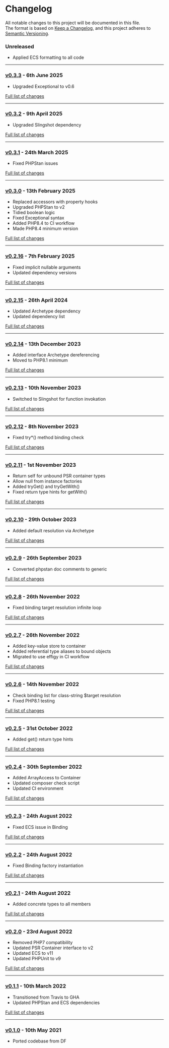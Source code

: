 # Changelog

All notable changes to this project will be documented in this file.<br>
The format is based on [Keep a Changelog](https://keepachangelog.com/en/1.0.0/),
and this project adheres to [Semantic Versioning](https://semver.org/spec/v2.0.0.html).

### Unreleased
- Applied ECS formatting to all code

---

### [v0.3.3](https://github.com/decodelabs/pandora/commits/v0.3.3) - 6th June 2025

- Upgraded Exceptional to v0.6

[Full list of changes](https://github.com/decodelabs/pandora/compare/v0.3.2...v0.3.3)

---

### [v0.3.2](https://github.com/decodelabs/pandora/commits/v0.3.2) - 9th April 2025

- Upgraded Slingshot dependency

[Full list of changes](https://github.com/decodelabs/pandora/compare/v0.3.1...v0.3.2)

---

### [v0.3.1](https://github.com/decodelabs/pandora/commits/v0.3.1) - 24th March 2025

- Fixed PHPStan issues

[Full list of changes](https://github.com/decodelabs/pandora/compare/v0.3.0...v0.3.1)

---

### [v0.3.0](https://github.com/decodelabs/pandora/commits/v0.3.0) - 13th February 2025

- Replaced accessors with property hooks
- Upgraded PHPStan to v2
- Tidied boolean logic
- Fixed Exceptional syntax
- Added PHP8.4 to CI workflow
- Made PHP8.4 minimum version

[Full list of changes](https://github.com/decodelabs/pandora/compare/v0.2.16...v0.3.0)

---

### [v0.2.16](https://github.com/decodelabs/pandora/commits/v0.2.16) - 7th February 2025

- Fixed implicit nullable arguments
- Updated dependency versions

[Full list of changes](https://github.com/decodelabs/pandora/compare/v0.2.15...v0.2.16)

---

### [v0.2.15](https://github.com/decodelabs/pandora/commits/v0.2.15) - 26th April 2024

- Updated Archetype dependency
- Updated dependency list

[Full list of changes](https://github.com/decodelabs/pandora/compare/v0.2.14...v0.2.15)

---

### [v0.2.14](https://github.com/decodelabs/pandora/commits/v0.2.14) - 13th December 2023

- Added interface Archetype dereferencing
- Moved to PHP8.1 minimum

[Full list of changes](https://github.com/decodelabs/pandora/compare/v0.2.13...v0.2.14)

---

### [v0.2.13](https://github.com/decodelabs/pandora/commits/v0.2.13) - 10th November 2023

- Switched to Slingshot for function invokation

[Full list of changes](https://github.com/decodelabs/pandora/compare/v0.2.12...v0.2.13)

---

### [v0.2.12](https://github.com/decodelabs/pandora/commits/v0.2.12) - 8th November 2023

- Fixed try*() method binding check

[Full list of changes](https://github.com/decodelabs/pandora/compare/v0.2.11...v0.2.12)

---

### [v0.2.11](https://github.com/decodelabs/pandora/commits/v0.2.11) - 1st November 2023

- Return self for unbound PSR container types
- Allow null from instance factories
- Added tryGet() and tryGetWith()
- Fixed return type hints for getWith()

[Full list of changes](https://github.com/decodelabs/pandora/compare/v0.2.10...v0.2.11)

---

### [v0.2.10](https://github.com/decodelabs/pandora/commits/v0.2.10) - 29th October 2023

- Added default resolution via Archetype

[Full list of changes](https://github.com/decodelabs/pandora/compare/v0.2.9...v0.2.10)

---

### [v0.2.9](https://github.com/decodelabs/pandora/commits/v0.2.9) - 26th September 2023

- Converted phpstan doc comments to generic

[Full list of changes](https://github.com/decodelabs/pandora/compare/v0.2.8...v0.2.9)

---

### [v0.2.8](https://github.com/decodelabs/pandora/commits/v0.2.8) - 26th November 2022

- Fixed binding target resolution infinite loop

[Full list of changes](https://github.com/decodelabs/pandora/compare/v0.2.7...v0.2.8)

---

### [v0.2.7](https://github.com/decodelabs/pandora/commits/v0.2.7) - 26th November 2022

- Added key-value store to container
- Added referential type aliases to bound objects
- Migrated to use effigy in CI workflow

[Full list of changes](https://github.com/decodelabs/pandora/compare/v0.2.6...v0.2.7)

---

### [v0.2.6](https://github.com/decodelabs/pandora/commits/v0.2.6) - 14th November 2022

- Check binding list for class-string $target resolution
- Fixed PHP8.1 testing

[Full list of changes](https://github.com/decodelabs/pandora/compare/v0.2.5...v0.2.6)

---

### [v0.2.5](https://github.com/decodelabs/pandora/commits/v0.2.5) - 31st October 2022

- Added get() return type hints

[Full list of changes](https://github.com/decodelabs/pandora/compare/v0.2.4...v0.2.5)

---

### [v0.2.4](https://github.com/decodelabs/pandora/commits/v0.2.4) - 30th September 2022

- Added ArrayAccess to Container
- Updated composer check script
- Updated CI environment

[Full list of changes](https://github.com/decodelabs/pandora/compare/v0.2.3...v0.2.4)

---

### [v0.2.3](https://github.com/decodelabs/pandora/commits/v0.2.3) - 24th August 2022

- Fixed ECS issue in Binding

[Full list of changes](https://github.com/decodelabs/pandora/compare/v0.2.2...v0.2.3)

---

### [v0.2.2](https://github.com/decodelabs/pandora/commits/v0.2.2) - 24th August 2022

- Fixed Binding factory instantiation

[Full list of changes](https://github.com/decodelabs/pandora/compare/v0.2.1...v0.2.2)

---

### [v0.2.1](https://github.com/decodelabs/pandora/commits/v0.2.1) - 24th August 2022

- Added concrete types to all members

[Full list of changes](https://github.com/decodelabs/pandora/compare/v0.2.0...v0.2.1)

---

### [v0.2.0](https://github.com/decodelabs/pandora/commits/v0.2.0) - 23rd August 2022

- Removed PHP7 compatibility
- Updated PSR Container interface to v2
- Updated ECS to v11
- Updated PHPUnit to v9

[Full list of changes](https://github.com/decodelabs/pandora/compare/v0.1.1...v0.2.0)

---

### [v0.1.1](https://github.com/decodelabs/pandora/commits/v0.1.1) - 10th March 2022

- Transitioned from Travis to GHA
- Updated PHPStan and ECS dependencies

[Full list of changes](https://github.com/decodelabs/pandora/compare/v0.1.0...v0.1.1)

---

### [v0.1.0](https://github.com/decodelabs/pandora/commits/v0.1.0) - 10th May 2021

- Ported codebase from DF
